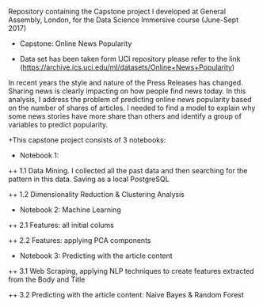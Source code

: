 
Repository containing the Capstone project I developed at General Assembly, London, for the Data Science Immersive course (June-Sept 2017)
+ Capstone: Online News Popularity

+ Data set has been taken form UCI repository please refer to the link (https://archive.ics.uci.edu/ml/datasets/Online+News+Popularity) 

In recent years the style and nature of the Press Releases has changed. Sharing news is clearly impacting on how people find news today. In this analysis, I address the problem of predicting online news popularity based on the number of shares of articles. I needed to find a model to explain why some news stories have more share than others and identify a group of variables to predict popularity.


 
+This capstone project consists of 3 notebooks:

+ Notebook 1: 

++ 1.1 Data Mining. I collected all the past data and then searching for the pattern in this data. Saving as a local PostgreSQL

++ 1.2 Dimensionality Reduction & Clustering Analysis


+ Notebook 2: Machine Learning

++ 2.1 Features: all initial colums

++ 2.2 Features: applying PCA components


+ Notebook 3: Predicting with the article content
 
++ 3.1 Web Scraping, applying NLP techniques to create features extracted from the Body and Title 

++ 3.2 Predicting with the article content: Naive Bayes & Random Forest
 
